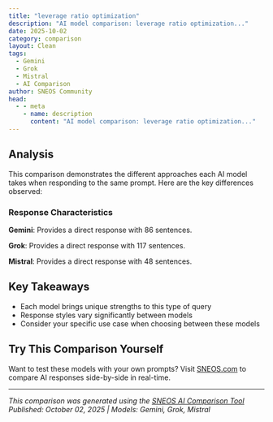 ```yaml
---
title: "leverage ratio optimization"
description: "AI model comparison: leverage ratio optimization..."
date: 2025-10-02
category: comparison
layout: Clean
tags:
  - Gemini
  - Grok
  - Mistral
  - AI Comparison
author: SNEOS Community
head:
  - - meta
    - name: description
      content: "AI model comparison: leverage ratio optimization..."
---
```


<ChatComparison
  title="leverage ratio optimization"
  prompt="leverage ratio optimization"
  :responses='{"Gemini": "## Leverage Ratio Optimization: Striking the Right Balance\n\nLeverage ratio optimization is the process of finding the ideal level of debt a company should use to finance its assets and operations. It involves balancing the benefits of using debt (e.g., lower cost of capital, tax shields) with the risks (e.g., increased financial distress, potential for bankruptcy). There\u0027s no one-size-fits-all answer, as the optimal leverage ratio depends heavily on the specific industry, company characteristics, and prevailing economic conditions.\n\nHere\u0027s a breakdown of the key aspects:\n\n**1. Understanding Leverage Ratios:**\n\n* **Definition:** Leverage ratios measure the proportion of a company\u0027s assets financed by debt. Higher ratios indicate greater reliance on debt.\n* **Common Leverage Ratios:**\n * **Debt-to-Equity Ratio:** Total Debt / Shareholder\u0027s Equity. Measures the amount of debt used to finance assets relative to the amount financed by equity. A higher ratio indicates higher leverage.\n * **Debt-to-Assets Ratio:** Total Debt / Total Assets. Indicates the proportion of a company\u0027s assets funded by debt. A ratio of 0.5 means half the assets are funded by debt.\n * **Equity Multiplier (Financial Leverage):** Total Assets / Shareholder\u0027s Equity. Shows how many assets are funded by equity. A higher multiplier indicates greater leverage. (Note: It\u0027s mathematically related to the Debt-to-Equity Ratio: Equity Multiplier = 1 \u002B Debt-to-Equity Ratio)\n * **Debt-to-Capital Ratio:** Total Debt / (Total Debt \u002B Shareholder\u0027s Equity). Similar to debt-to-assets, but focuses on the long-term capital structure.\n * **Interest Coverage Ratio (Times Interest Earned):** Earnings Before Interest and Taxes (EBIT) / Interest Expense. Measures a company\u0027s ability to pay its interest expenses from its operating income. A higher ratio indicates a stronger ability to service debt.\n * **Fixed Charge Coverage Ratio:** (EBIT \u002B Lease Payments) / (Interest Expense \u002B Lease Payments). A more comprehensive measure including lease obligations.\n\n**2. Why Optimize Leverage?**\n\n* **Maximizing Shareholder Value:** The primary goal is to find the leverage level that maximizes the value of the company for its shareholders.\n* **Reducing Cost of Capital:** Debt is typically cheaper than equity because it carries a lower required rate of return. Interest payments on debt are also tax-deductible, providing a tax shield. Optimizing leverage can lower the company\u0027s weighted average cost of capital (WACC).\n* **Boosting Return on Equity (ROE):** Debt can magnify returns to shareholders. If the return on assets (ROA) exceeds the cost of debt, leveraging can increase ROE.\n* **Avoiding Financial Distress:** Excessive debt increases the risk of financial distress and bankruptcy if the company cannot meet its debt obligations.\n* **Maintaining Financial Flexibility:** Too much debt can limit a company\u0027s ability to invest in new opportunities, weather economic downturns, or take on strategic acquisitions.\n\n**3. Factors Influencing Optimal Leverage:**\n\n* **Industry Characteristics:** Some industries, like utilities, tend to have higher leverage ratios due to stable cash flows. Others, like technology, typically have lower leverage due to higher volatility and growth opportunities.\n* **Company Size and Maturity:** Larger, more mature companies often have better access to debt markets and can handle higher leverage.\n* **Business Risk:** Companies with stable and predictable earnings can generally handle more debt than companies with volatile earnings.\n* **Asset Structure:** Companies with a higher proportion of tangible, easily liquidated assets can typically support more debt.\n* **Growth Opportunities:** Companies with significant growth opportunities may choose to maintain lower leverage to retain financial flexibility for future investments.\n* **Management\u0027s Risk Tolerance:** Management\u0027s attitude towards risk will influence their preferred level of leverage.\n* **Tax Rates:** Higher tax rates increase the value of the tax shield provided by debt.\n* **Interest Rates:** Lower interest rates make debt more attractive.\n* **Investor Sentiment and Market Conditions:** During economic booms, investors may be more willing to lend money, allowing companies to increase leverage.\n\n**4. How to Optimize Leverage:**\n\n* **Capital Structure Theory:**\n * **Modigliani-Miller Theorem (with Taxes):** In a perfect world (no taxes, no bankruptcy costs), a company\u0027s value is independent of its capital structure. However, with corporate taxes, the value of the firm increases with leverage due to the tax shield on interest payments.\n * **Trade-Off Theory:** Companies should increase debt until the marginal benefit of the tax shield equals the marginal cost of financial distress. The optimal capital structure balances these two opposing forces.\n * **Pecking Order Theory:** Companies prefer to finance investments with internal funds first, then debt, and finally equity. This is because issuing equity can signal to the market that the company\u0027s stock is overvalued.\n* **Analyzing Peer Companies:** Examine the leverage ratios of similar companies in the same industry. This can provide a benchmark for what is considered an acceptable level of debt.\n* **Sensitivity Analysis:** Model the impact of different leverage levels on key financial metrics, such as earnings per share (EPS), return on equity (ROE), and credit ratings.\n* **Cost of Capital Analysis:** Calculate the company\u0027s WACC at different leverage levels. The optimal leverage level is typically the one that minimizes the WACC.\n* **Scenario Planning:** Assess the company\u0027s ability to service its debt under different economic scenarios, such as recessions or interest rate increases.\n* **Credit Rating Agency Considerations:** Understand the factors that credit rating agencies consider when assigning credit ratings. Maintain a leverage level that will allow the company to maintain a desired credit rating.\n* **Dividend Policy:** Consider the impact of debt on the company\u0027s ability to pay dividends.\n\n**5. Tools and Techniques:**\n\n* **Financial Modeling:** Developing detailed financial models to simulate the impact of different leverage levels.\n* **Statistical Analysis:** Using regression analysis to identify the factors that influence a company\u0027s optimal leverage ratio.\n* **Ratio Analysis:** Calculating and comparing key leverage ratios over time and to industry benchmarks.\n* **Discounted Cash Flow (DCF) Analysis:** Used to value the company at different leverage levels.\n\n**6. Challenges and Considerations:**\n\n* **Predicting Financial Distress Costs:** Accurately estimating the costs of financial distress is difficult.\n* **Changing Economic Conditions:** The optimal leverage ratio can change over time as economic conditions change.\n* **Agency Costs:** Conflicts of interest between shareholders and bondholders can affect capital structure decisions.\n* **Information Asymmetry:** Managers may have private information about the company\u0027s prospects that is not available to investors.\n\n**Example:**\n\nImagine a company considers increasing its debt. They need to consider the benefits (tax shield, potential for higher ROE) against the risks (increased interest expense, higher risk of financial distress).\n\n* **Benefit:** Increasing debt by $1 million at a 5% interest rate would provide a $50,000 interest expense. Assuming a 21% corporate tax rate, the tax shield is $10,500 ($50,000 * 0.21).\n* **Risk:** The company needs to ensure it can comfortably cover the $50,000 in annual interest expense. They need to analyze their interest coverage ratio and stress test it against potential downturns in revenue. Higher leverage also increases the probability of a credit rating downgrade, which could increase future borrowing costs.\n\n**In conclusion,** leverage ratio optimization is a complex process that requires careful consideration of a variety of factors. The optimal level of leverage is not a static number but rather a dynamic target that needs to be adjusted over time in response to changing economic conditions and company circumstances. By carefully weighing the benefits and risks of debt, companies can find the optimal leverage level that maximizes shareholder value and ensures long-term financial stability. It\u0027s important to consult with financial professionals to determine the appropriate strategy for your specific company.\n", "Grok": "Leverage ratio optimization is a financial strategy used by individuals, companies, or investors to balance the use of borrowed funds (debt) with equity to maximize returns on investment, minimize risks, and achieve specific financial goals. Leverage ratios measure the extent to which a business or investment relies on debt versus equity to finance its operations or assets. Optimizing these ratios involves finding the right mix of debt and equity to achieve efficiency in cost of capital, profitability, and risk management.\n\nBelow, I\u2019ll explain the concept in detail, including key leverage ratios, the benefits and risks of leverage, and strategies for optimization.\n\n---\n\n### **Key Leverage Ratios**\nLeverage ratios are financial metrics that assess the level of debt in relation to equity or assets. Common leverage ratios include:\n\n1. **Debt-to-Equity Ratio (D/E):**\n - Formula: Total Debt / Total Equity\n - Indicates the proportion of debt financing relative to equity financing. A higher ratio means more reliance on debt.\n - Example: A D/E ratio of 2 means the company has $2 of debt for every $1 of equity.\n\n2. **Debt-to-Assets Ratio (D/A):**\n - Formula: Total Debt / Total Assets\n - Measures the percentage of a company\u2019s assets financed by debt. A higher ratio indicates greater financial risk.\n - Example: A D/A ratio of 0.5 means 50% of the company\u2019s assets are financed by debt.\n\n3. **Interest Coverage Ratio (ICR):**\n - Formula: Earnings Before Interest and Taxes (EBIT) / Interest Expense\n - Assesses a company\u2019s ability to pay interest on its debt. A higher ratio indicates better ability to cover interest payments.\n - Example: An ICR of 5 means the company\u2019s EBIT is 5 times its interest expense.\n\n4. **Equity Multiplier:**\n - Formula: Total Assets / Total Equity\n - Reflects the degree of financial leverage. A higher equity multiplier indicates greater use of debt.\n - Example: An equity multiplier of 3 means that for every $1 of equity, the company has $3 in assets (implying $2 in debt).\n\n---\n\n### **Benefits of Leverage**\nUsing debt as part of a capital structure can provide several advantages when optimized:\n1. **Increased Returns on Equity (ROE):**\n - Debt can amplify returns on equity if the return on investment (ROI) exceeds the cost of borrowing (interest rate). This is known as the \u0022leverage effect.\u0022\n - Example: If a company borrows at 5% interest and invests in a project yielding 10%, the extra 5% return boosts equity holders\u2019 profits.\n\n2. **Tax Advantages:**\n - Interest payments on debt are often tax-deductible, reducing the overall tax burden and lowering the effective cost of debt.\n\n3. **Capital Access:**\n - Leverage allows companies or investors to access more capital than they could with equity alone, enabling larger investments or growth opportunities.\n\n---\n\n### **Risks of Leverage**\nWhile leverage can enhance returns, it also increases financial risk:\n1. **Higher Financial Risk:**\n - High leverage means higher fixed interest obligations, which must be paid regardless of profitability. This can lead to financial distress or bankruptcy during downturns.\n\n2. **Volatility in Returns:**\n - Leverage amplifies both gains and losses. If investments underperform, losses are magnified.\n\n3. **Covenant Restrictions:**\n - Lenders often impose debt covenants (e.g., maintaining certain leverage ratios), limiting operational flexibility.\n\n4. **Cost of Debt:**\n - If interest rates rise or creditworthiness declines, the cost of borrowing can increase, straining cash flows.\n\n---\n\n### **What is Leverage Ratio Optimization?**\nLeverage ratio optimization involves determining the ideal balance between debt and equity to achieve specific financial objectives, such as:\n- Maximizing return on equity (ROE) or return on invested capital (ROIC).\n- Minimizing the weighted average cost of capital (WACC).\n- Maintaining financial stability and meeting regulatory or lender requirements.\n- Ensuring sufficient liquidity to cover debt obligations.\n\nThe optimal leverage ratio varies depending on factors like:\n- Industry norms (e.g., capital-intensive industries like utilities often have higher leverage).\n- Company size and growth stage.\n- Risk tolerance of stakeholders.\n- Economic conditions and interest rates.\n- Regulatory constraints (e.g., Basel III requirements for banks).\n\n---\n\n### **Strategies for Leverage Ratio Optimization**\n1. **Analyze Cost of Capital (WACC):**\n - The Weighted Average Cost of Capital (WACC) is a key factor in leverage optimization. It represents the blended cost of equity and debt.\n - Formula: WACC = (E/V * Re) \u002B (D/V * Rd * (1-T))\n - E = Equity, D = Debt, V = Total Capital (E\u002BD), Re = Cost of Equity, Rd = Cost of Debt, T = Tax Rate.\n - Initially, increasing debt lowers WACC because debt is cheaper than equity (due to tax shields). However, beyond a certain point, excessive debt raises WACC due to increased risk and higher borrowing costs.\n - Optimization involves finding the debt-equity mix that minimizes WACC.\n\n2. **Assess Risk Tolerance and Cash Flow Stability:**\n - Companies with stable, predictable cash flows (e.g., utilities) can handle higher leverage because they are more likely to meet debt obligations.\n - Businesses with volatile earnings (e.g., tech startups) should maintain lower leverage to avoid financial distress.\n\n3. **Benchmark Against Industry Standards:**\n - Compare leverage ratios with industry peers to ensure competitiveness. For instance, real estate companies often have higher D/E ratios due to the asset-heavy nature of the business, while tech firms may rely more on equity.\n\n4. **Monitor Debt Service Coverage:**\n - Ensure that earnings are sufficient to cover interest and principal repayments. Target a comfortable interest coverage ratio (e.g., \u003E2) to mitigate default risk.\n\n5. **Incorporate Flexibility in Capital Structure:**\n - Use a mix of short-term and long-term debt to balance cost and flexibility.\n - Consider convertible debt or hybrid instruments that can be converted to equity under certain conditions, reducing leverage risk.\n\n6. **Leverage Tax Shields:**\n - Take advantage of tax deductions on interest payments to lower the effective cost of debt, but avoid over-leveraging just for tax benefits.\n\n7. **Stress Test Scenarios:**\n - Model the impact of adverse conditions (e.g., rising interest rates, economic downturns) on leverage ratios and debt repayment capacity to ensure sustainability.\n\n8. **Regulatory Compliance:**\n - For financial institutions, comply with capital adequacy requirements like Basel III, which mandate specific leverage ratios (e.g., Tier 1 capital to total exposure).\n\n---\n\n### **Practical Example: Corporate Leverage Optimization**\nA manufacturing company wants to expand and is considering whether to finance the expansion with debt or equity.\n- Current D/E Ratio: 1.0 (equal debt and equity).\n- Cost of Debt: 6% (after tax).\n- Cost of Equity: 10%.\n- Project Expected Return: 8%.\n\n**Analysis:**\n- If financed with equity, the return (8%) is below the cost of equity (10%), resulting in a loss of value for shareholders.\n- If financed with debt, the return (8%) exceeds the cost of debt (6%), increasing ROE.\n- However, taking on more debt increases the D/E ratio to 1.5, raising financial risk.\n- Optimization: The company could use a mix of 70% debt and 30% equity to balance the benefits of low-cost debt with risk mitigation.\n\n---\n\n### **Challenges in Leverage Ratio Optimization**\n1. **Economic Uncertainty:**\n - Interest rate fluctuations or recessions can make debt more expensive or harder to service.\n2. **Over-Leveraging:**\n - Excessive debt can lead to insolvency if cash flows decline.\n3. **Access to Capital:**\n - Companies with poor credit ratings may face high borrowing costs, making debt less attractive.\n4. **Stakeholder Expectations:**\n - Shareholders may prefer lower leverage for stability, while management might favor debt for growth.\n\n---\n\n### **Conclusion**\nLeverage ratio optimization is about striking a balance between using debt to enhance returns and managing the associated risks. It requires a deep understanding of a company\u2019s financial position, industry dynamics, and economic environment. Tools like WACC analysis, stress testing, and ratio benchmarking can guide decision-making. Businesses and investors must regularly review and adjust their capital structures to adapt to changing conditions, ensuring long-term sustainability and profitability.\n\nIf you\u2019re looking for a specific application (e.g., optimizing leverage for a personal investment portfolio, a business, or a financial institution), feel free to provide more details!", "Mistral": "Leveraging ratio optimization is a critical aspect of financial management, particularly in the context of investment portfolios, corporate finance, and risk management. The leverage ratio is a measure of a company\u0027s or an individual\u0027s financial leverage, typically calculated as the ratio of total debt to equity or total assets. Optimizing this ratio involves finding the right balance between debt and equity to maximize returns while minimizing risk.\n\nHere are some key considerations and strategies for optimizing the leverage ratio:\n\n### 1. **Understanding the Leverage Ratio**\n - **Debt-to-Equity Ratio**: Total debt divided by total equity.\n - **Debt-to-Assets Ratio**: Total debt divided by total assets.\n - **Interest Coverage Ratio**: Earnings before interest and taxes (EBIT) divided by interest expenses.\n\n### 2. **Benefits of Leverage**\n - **Increased Returns**: Leverage can amplify returns on equity.\n - **Tax Advantages**: Interest payments on debt are often tax-deductible.\n - **Operational Flexibility**: Debt financing can provide more flexibility compared to equity financing.\n\n### 3. **Risks of Leverage**\n - **Financial Distress**: High levels of debt can lead to financial distress and potential bankruptcy.\n - **Interest Rate Risk**: Fluctuations in interest rates can affect the cost of debt.\n - **Credit Risk**: Defaulting on debt can have severe consequences.\n\n### 4. **Optimization Strategies**\n - **Cost of Capital Analysis**: Evaluate the cost of debt versus the cost of equity to determine the optimal mix.\n - **Risk Management**: Assess the risk tolerance of the entity and ensure that the leverage ratio aligns with this tolerance.\n - **Cash Flow Analysis**: Ensure that the entity has sufficient cash flow to meet debt obligations.\n - **Industry Benchmarks**: Compare the leverage ratio with industry averages to ensure it is within a reasonable range.\n - **Scenario Analysis**: Conduct stress tests and scenario analyses to understand the impact of different economic conditions on the leverage ratio.\n\n### 5. **Mathematical Models**\n - **Capital Asset Pricing Model (CAPM)**: Used to determine the expected return on equity based on the risk-free rate, market risk premium, and beta.\n - **Weighted Average Cost of Capital (WACC)**: Calculates the overall cost of capital, taking into account both debt and equity.\n - **Modigliani-Miller Theorem**: Provides insights into the relationship between a company\u0027s value and its capital structure.\n\n### 6. **Practical Steps**\n - **Debt Restructuring**: Refinance existing debt to lower interest rates or extend maturities.\n - **Equity Financing**: Raise additional equity to reduce the debt-to-equity ratio.\n - **Dividend Policy**: Adjust the dividend policy to retain more earnings and reduce the need for external financing.\n - **Operational Efficiency**: Improve operational efficiency to increase cash flow and reduce the need for debt.\n\n### 7. **Monitoring and Adjustment**\n - **Regular Review**: Periodically review the leverage ratio and adjust the capital structure as needed.\n - **Performance Metrics**: Use key performance indicators (KPIs) to monitor financial health and make timely adjustments.\n - **Feedback Loop**: Implement a feedback loop to continuously improve the leverage optimization process.\n\n### 8. **Regulatory and Compliance Considerations**\n - **Regulatory Requirements**: Ensure compliance with regulatory requirements related to leverage ratios, especially in industries like banking and finance.\n - **Credit Ratings**: Maintain a healthy leverage ratio to preserve credit ratings and access to favorable financing terms.\n\n### Example:\nSuppose a company has total assets of $100 million, total debt of $60 million, and total equity of $40 million. The debt-to-equity ratio is 1.5 (60/40). If the company wants to optimize its leverage ratio, it might consider the following:\n\n1. **Reduce Debt**: Pay down some of the debt to lower the debt-to-equity ratio.\n2. **Increase Equity**: Issue new shares to increase equity and reduce the debt-to-equity ratio.\n3. **Improve Cash Flow**: Implement cost-cutting measures or increase revenue to improve cash flow and reduce the need for debt.\n\nBy carefully balancing these factors, the company can optimize its leverage ratio to achieve a more stable and profitable financial position.\n\nOptimizing the leverage ratio is a dynamic process that requires ongoing evaluation and adjustment based on changing market conditions, financial performance, and strategic goals."}' 
  published-date="13:24"
/>

## Analysis

This comparison demonstrates the different approaches each AI model takes when responding to the same prompt. Here are the key differences observed:

### Response Characteristics

**Gemini**: Provides a direct response with 86 sentences. 

**Grok**: Provides a direct response with 117 sentences. 

**Mistral**: Provides a direct response with 48 sentences. 

## Key Takeaways

- Each model brings unique strengths to this type of query
- Response styles vary significantly between models
- Consider your specific use case when choosing between these models

## Try This Comparison Yourself

Want to test these models with your own prompts? Visit [SNEOS.com](https://sneos.com) to compare AI responses side-by-side in real-time.

---

*This comparison was generated using the [SNEOS AI Comparison Tool](https://sneos.com)*
*Published: October 02, 2025 | Models: Gemini, Grok, Mistral*
